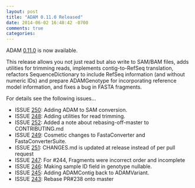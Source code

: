 ```yaml
---
layout: post
title: "ADAM 0.11.0 Released"
date: 2014-06-02 16:48:42 -0700
comments: true
categories: 
---
```


ADAM [0.11.0](https://github.com/bigdatagenomics/adam/releases/tag/adam-parent-0.11.0) is now available. 

This release allows you not just read but also write to SAM/BAM files, adds utilities for trimming reads,
implements contig-to-RefSeq translation, refactors SequenceDictionary to include RefSeq information (and without numeric IDs) 
and prepare ADAMGenotype for incorporating reference model information, and fixes a bug in FASTA fragments.

For details see the following issues...

* ISSUE [250](https://github.com/bigdatagenomics/adam/pull/250): Adding ADAM to SAM conversion.
* ISSUE [248](https://github.com/bigdatagenomics/adam/pull/248): Adding utilities for read trimming.
* ISSUE [252](https://github.com/bigdatagenomics/adam/pull/252): Added a note about rebasing-off-master to CONTRIBUTING.md
* ISSUE [249](https://github.com/bigdatagenomics/adam/pull/249): Cosmetic changes to FastaConverter and FastaConverterSuite.
* ISSUE [251](https://github.com/bigdatagenomics/adam/pull/251): CHANGES.md is updated at release instead of per pull request
* ISSUE [247](https://github.com/bigdatagenomics/adam/pull/247): For #244, Fragments were incorrect order and incomplete
* ISSUE [246](https://github.com/bigdatagenomics/adam/pull/246): Making sample ID field in genotype nullable.
* ISSUE [245](https://github.com/bigdatagenomics/adam/pull/245): Adding ADAMContig back to ADAMVariant.
* ISSUE [243](https://github.com/bigdatagenomics/adam/pull/243): Rebase PR#238 onto master

